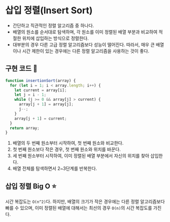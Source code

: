 # 삽입 정렬(Insert Sort)

- 간단하고 직관적인 정렬 알고리즘 중 하나다.</br>
- 배열의 원소를 순서대로 탐색하며, 각 원소를 이미 정렬된 배열 부분과 비교하여 적절한 위치에 삽입하는 방식으로 정렬한다.
- 대부분의 경우 다른 고급 정렬 알고리즘보다 성능이 떨어진다. 따라서, 매우 큰 배열이나 시간 제한이 있는 경우에는 다른 정렬 알고리즘을 사용하는 것이 좋다.

## 구현 코드 👀

```javascript
function insertionSort(array) {
  for (let i = 1; i < array.length; i++) {
    let current = array[i];
    let j = i - 1;
    while (j >= 0 && array[j] > current) {
      array[j + 1] = array[j];
      j--;
    }
    array[j + 1] = current;
  }
  return array;
}
```

1. 배열의 두 번째 원소부터 시작하여, 첫 번째 원소와 비교한다.
2. 첫 번째 원소보다 작은 경우, 첫 번째 원소와 위치를 바꾼다.
3. 세 번째 원소부터 시작하여, 이미 정렬된 배열 부분에서 자신의 위치를 찾아 삽입한다.
4. 배열 전체를 탐색하면서 2~3단계를 반복한다.

## 삽입 정렬 Big O ⭐

시간 복잡도는 <code>O(n^2)</code>다. 하지만, 배열의 크기가 작은 경우에는 다른 정렬 알고리즘보다 빠를 수 있으며, 이미 정렬된 배열에 대해서는 최선의 경우 <code>O(n)</code>의 시간 복잡도를 가진다.
